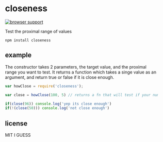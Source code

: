 # closeness

[![browser support](https://ci.testling.com/NHQ/closeness.png)](https://ci.testling.com/NHQ/closeness)

Test the proximal range of values

```
npm install closeness
```

## example

The constructor takes 2 parameters, the target value, and the proximal range you want to test.
It returns a function which takes a singe value as an argument, and return true or false if it is close enough.

```js
var howClose = require('closeness');

var close = howClose(100, 5) // returns a fn that will test if your number is with 5 of 100

if(close(96)) console.log('yep its close enough')
if(!(close(50))) console.log('not close enough')

```
## license 
MIT I GUESS